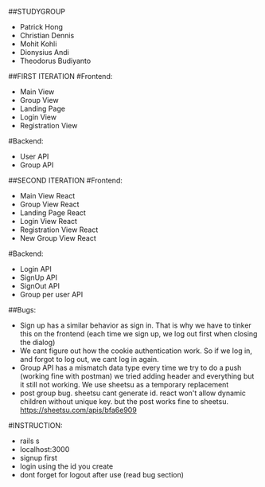 ##STUDYGROUP
- Patrick Hong
- Christian Dennis
- Mohit Kohli
- Dionysius Andi
- Theodorus Budiyanto

##FIRST ITERATION
#Frontend:
- Main View
- Group View
- Landing Page
- Login View
- Registration View

#Backend:
- User API
- Group API 


##SECOND ITERATION
#Frontend:
- Main View React
- Group View React
- Landing Page React
- Login View React
- Registration View React
- New Group View React

#Backend:
- Login API
- SignUp API
- SignOut API
- Group per user API

##Bugs:
- Sign up has a similar behavior as sign in. That is why we have to tinker this on the frontend (each time we sign up, we log out first when closing the dialog)
- We cant figure out how the cookie authentication work. So if we log in, and forgot to log out, we cant log in again.
- Group API has a mismatch data type every time we try to do a push (working fine with postman) we tried adding header and everything but it still not working. We use sheetsu as a temporary replacement
- post group bug. sheetsu cant generate id. react won't allow dynamic children without unique key. but the post works fine to sheetsu. https://sheetsu.com/apis/bfa6e909

#INSTRUCTION:
- rails s
- localhost:3000
- signup first
- login using the id you create
- dont forget for logout after use (read bug section)